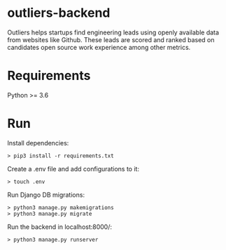 # outliers-backend

Outliers helps startups find engineering leads using openly available data from websites like Github. These leads are scored and ranked based on candidates open source work experience among other metrics.

# Requirements

Python >= 3.6

# Run

Install dependencies:
```
> pip3 install -r requirements.txt
```

Create a .env file and add configurations to it:
```
> touch .env
```

Run Django DB migrations:
```
> python3 manage.py makemigrations
> python3 manage.py migrate
```

Run the backend in localhost:8000/:
```
> python3 manage.py runserver
```

